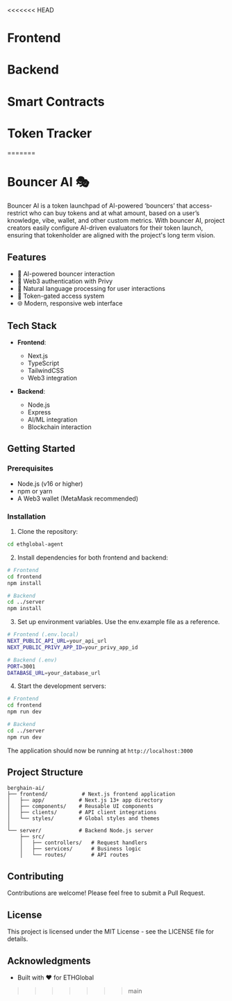 <<<<<<< HEAD
# Frontend

# Backend

# Smart Contracts

# Token Tracker

=======
# Bouncer AI 🎭

Bouncer AI is a token launchpad of AI-powered ‘bouncers’ that access-restrict who can buy tokens and at what amount, based on a user’s knowledge, vibe, wallet, and other custom metrics. With bouncer AI, project creators easily configure AI-driven evaluators for their token launch, ensuring that tokenholder are aligned with the project's long term vision. 

## Features

- 🤖 AI-powered bouncer interaction
- 🔐 Web3 authentication with Privy
- 💬 Natural language processing for user interactions
- 🎫 Token-gated access system
- 🌐 Modern, responsive web interface

## Tech Stack

- **Frontend**:
  - Next.js
  - TypeScript
  - TailwindCSS
  - Web3 integration

- **Backend**:
  - Node.js
  - Express
  - AI/ML integration
  - Blockchain interaction

## Getting Started

### Prerequisites

- Node.js (v16 or higher)
- npm or yarn
- A Web3 wallet (MetaMask recommended)

### Installation

1. Clone the repository:
```bash
cd ethglobal-agent
```

2. Install dependencies for both frontend and backend:
```bash
# Frontend
cd frontend
npm install

# Backend
cd ../server
npm install
```

3. Set up environment variables. Use the env.example file as a reference.
```bash
# Frontend (.env.local)
NEXT_PUBLIC_API_URL=your_api_url
NEXT_PUBLIC_PRIVY_APP_ID=your_privy_app_id

# Backend (.env)
PORT=3001
DATABASE_URL=your_database_url
```

4. Start the development servers:
```bash
# Frontend
cd frontend
npm run dev

# Backend
cd ../server
npm run dev
```

The application should now be running at `http://localhost:3000`

## Project Structure

```
berghain-ai/
├── frontend/           # Next.js frontend application
│   ├── app/           # Next.js 13+ app directory
│   ├── components/    # Reusable UI components
│   ├── clients/       # API client integrations
│   └── styles/        # Global styles and themes
│
└── server/            # Backend Node.js server
    ├── src/
    │   ├── controllers/   # Request handlers
    │   ├── services/      # Business logic
    │   └── routes/        # API routes
```

## Contributing

Contributions are welcome! Please feel free to submit a Pull Request.

## License

This project is licensed under the MIT License - see the LICENSE file for details.

## Acknowledgments

- Built with ❤️ for ETHGlobal
>>>>>>> main
